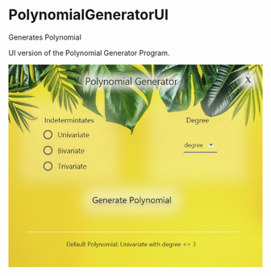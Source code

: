 # PolynomialGeneratorUI
Generates Polynomial

UI version of the Polynomial Generator Program.

![Home Screent](https://github.com/Mani9723/PolynomialGeneratorUI/blob/master/src/main/resources/com/example/polynomialgeneratorfx/Images/homeScreen.jpg?raw=true)
